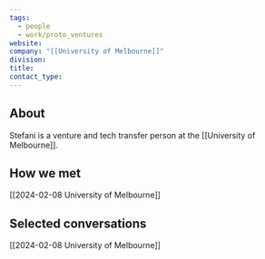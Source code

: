 ```yaml
---
tags:
  - people
  - work/proto_ventures
website: 
company: "[[University of Melbourne]]"
division: 
title: 
contact_type:
---
```

## About
Stefani is a venture and tech transfer person at the [[University of Melbourne]].

## How we met
[[2024-02-08 University of Melbourne]]

## Selected conversations
[[2024-02-08 University of Melbourne]]